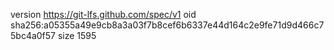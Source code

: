 version https://git-lfs.github.com/spec/v1
oid sha256:a05355a49e9cb8a3a03f7b8cef6b6337e44d164c2e9fe71d9d466c75bc4a0f57
size 1595
